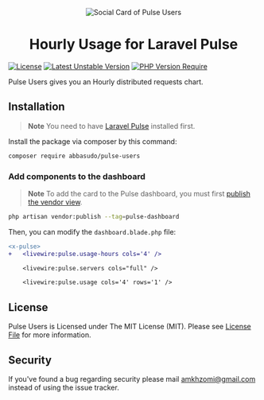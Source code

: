 <p align="center">
  <img src="https://github.com/abbasudo/pulse-users/assets/86796762/03454638-0b58-4415-b157-f3159fa7fc43" alt="Social Card of Pulse Users">
  <h1 align="center">Hourly Usage for Laravel Pulse</h1>
</p>


[![License](http://poser.pugx.org/abbasudo/pulse-users/license)](https://github.com/abbasudo/pulse-users)
[![Latest Unstable Version](http://poser.pugx.org/abbasudo/pulse-users/v)](https://packagist.org/packages/abbasudo/pulse-users)
[![PHP Version Require](http://poser.pugx.org/abbasudo/pulse-users/require/php)](https://packagist.org/packages/abbasudo/pulse-users)

Pulse Users gives you an Hourly distributed requests chart.

## Installation

> **Note**
> You need to have [Laravel Pulse](https://pulse.laravel.com/) installed first.

Install the package via composer by this command:
```sh
composer require abbasudo/pulse-users 
```

### Add components to the dashboard
> **Note**
> To add the card to the Pulse dashboard, you must first [publish the vendor view](https://laravel.com/docs/10.x/pulse#dashboard-customization).

```bash
php artisan vendor:publish --tag=pulse-dashboard
```

Then, you can modify the `dashboard.blade.php` file:

```diff
<x-pulse>
+   <livewire:pulse.usage-hours cols='4' />

    <livewire:pulse.servers cols="full" />

    <livewire:pulse.usage cols='4' rows='1' />
```
## License

Pulse Users is Licensed under The MIT License (MIT). Please see [License File](https://github.com/abbasudo/pulse-users/blob/master/LICENSE) for more information.

## Security

If you've found a bug regarding security please mail [amkhzomi@gmail.com](mailto:amkhzomi@gmail.com) instead of
using the issue tracker.

